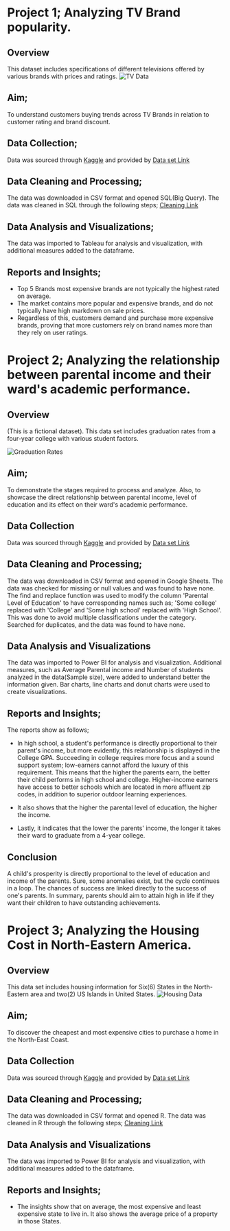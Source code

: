 
# Project 1; Analyzing TV Brand popularity.

## Overview
This dataset includes specifications of different televisions offered by various brands with prices and ratings.
![TV Data](https://github.com/BukyChimeh/Chimehs_Portfolio/assets/132451311/0bb4ca93-15ba-47a7-bd5a-a65af152334c)


## Aim; 
To understand customers buying trends across TV Brands in relation to customer rating and brand discount. 

## Data Collection;
Data was sourced through [Kaggle](kaggle.com) and provided by [Data set Link](https://www.kaggle.com/datasets/devsubhash/television-brands-ecommerce-dataset)

## Data Cleaning and Processing;
The data was downloaded in CSV format and opened SQL(Big Query). The data was cleaned in SQL through the following steps; [Cleaning Link](https://github.com/BukyChimeh/Cleaning-in-SQL/tree/main)

## Data Analysis and Visualizations;
The data was imported to Tableau for analysis and visualization, with additional measures added to the dataframe. 

## Reports and Insights;
* Top 5 Brands most expensive brands are not typically the highest rated on average.
* The market contains more popular and expensive brands, and do not typically have high markdown on sale prices. 
* Regardless of this, customers demand and purchase more expensive brands, proving that more customers rely on brand names more than they rely on user ratings. 


# Project 2; Analyzing the relationship between parental income and their ward's academic performance.

## Overview
(This is a fictional dataset).
This data set includes graduation rates from a four-year college with various student factors.

![Graduation Rates](https://github.com/BukyChimeh/Chimehs_Portfolio/assets/132451311/d964ea57-7bb3-4e43-be0e-782295770fc6)


## Aim; 
To demonstrate the stages required to process and analyze. Also, to showcase the direct relationship between parental income, level of education and its effect on their ward's academic performance. 

## Data Collection
Data was sourced through [Kaggle](kaggle.com) and provided by [Data set Link](https://roycekimmons.com/tools/generated_data/graduation_rate)

## Data Cleaning and Processing;
The data was downloaded in CSV format and opened in Google Sheets. The data was checked for missing or null values and was found to have none. The find and replace function was used to modify the column 'Parental Level of Education' to have corresponding names such as; 'Some college' replaced with 'College' and 'Some high school' replaced with 'High School'. This was done to avoid multiple classifications under the category. Searched for duplicates, and the data was found to have none.

## Data Analysis and Visualizations
The data was imported to Power BI for analysis and visualization. Additional measures, such as Average Parental income and Number of students analyzed in the data(Sample size), were added to understand better the information given. Bar charts, line charts and donut charts were used to create visualizations. 

## Reports and Insights;
The reports show as follows;
* In high school, a student's performance is directly proportional to their parent's income, but more evidently, this relationship is displayed in the College GPA. Succeeding in college requires more focus and a sound support system; low-earners cannot afford the luxury of this requirement. This means that the higher the parents earn, the better their child performs in high school and college. Higher-income earners have access to better schools which are located in more affluent zip codes, in addition to superior outdoor learning experiences.

* It also shows that the higher the parental level of education, the higher the income.

* Lastly, it indicates that the lower the parents' income, the longer it takes their ward to graduate from a 4-year college. 

## Conclusion
A child's prosperity is directly proportional to the level of education and income of the parents. Sure, some anomalies exist, but the cycle continues in a loop. The chances of success are linked directly to the success of one's parents. In summary, parents should aim to attain high in life if they want their children to have outstanding achievements.


# Project 3; Analyzing the Housing Cost in North-Eastern America.

## Overview
This data set includes housing information for Six(6) States in the North-Eastern area and two(2) US Islands in United States.
![Housing Data](https://github.com/BukyChimeh/Bukys_Portfolio/assets/132451311/eefd912d-3c23-4461-879e-afa3e90129ab)


## Aim; 
To discover the cheapest and most expensive cities to purchase a home in the North-East Coast. 

## Data Collection
Data was sourced through [Kaggle](kaggle.com) and provided by [Data set Link](https://www.kaggle.com/jayoza198)

## Data Cleaning and Processing;
The data was downloaded in CSV format and opened R. The data was cleaned in R through the following steps; [Cleaning Link](https://github.com/BukyChimeh/Cleaning-in-R/tree/main)


## Data Analysis and Visualizations
The data was imported to Power BI for analysis and visualization, with additional measures added to the dataframe. 

## Reports and Insights;
* The insights show that on average, the most expensive and least expensive state to live in. It also shows the average price of a property in those States. 








